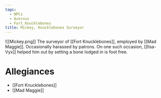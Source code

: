 ```yaml
---
tags:
  - NPCs
  - Avernus
  - Fort_Knucklebones
title: Mickey, Knucklebones Surveyor
---
```

![[Mickey.png]]
The surveyor of [[Fort Knucklebones]], employed by [[Mad Maggie]]. Occasionally harassed by patrons. On one such occasion, [[Ilsa-Vyx]] helped him out by setting a bone lodged in is foot free.
# Allegiances
- [[Fort Knucklebones]]
- [[Mad Maggie]]